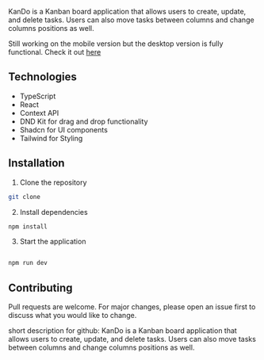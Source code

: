 KanDo is a Kanban board application that allows users to create, update, and delete tasks. Users can also move tasks between columns and change columns positions as well.

Still working on the mobile version but the desktop version is fully functional. Check it out [here](https://kando.netlify.app/)

## Technologies

- TypeScript
- React
- Context API
- DND Kit for drag and drop functionality
- Shadcn for UI components
- Tailwind for Styling

## Installation

1. Clone the repository

```bash
git clone
```

2. Install dependencies

```bash
npm install
```

3. Start the application

```bash

npm run dev
```

## Contributing

Pull requests are welcome.
For major changes, please open an issue first to discuss what you would like to change.


short description for github:
KanDo is a Kanban board application that allows users to create, update, and delete tasks. Users can also move tasks between columns and change columns positions as well.
```
